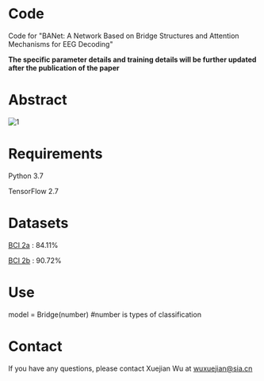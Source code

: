 # Code
Code for "BANet: A Network Based on Bridge Structures and Attention Mechanisms for EEG Decoding"

**The specific parameter details and training details will be further updated after the publication of the paper**
# Abstract
![1](https://github.com/user-attachments/assets/8fecf47f-2d30-49a4-8b83-559947b94081)
# Requirements
Python 3.7

TensorFlow 2.7
# Datasets
[BCI 2a](https://www.bbci.de/competition/iv/) : 84.11%

[BCI 2b](https://www.bbci.de/competition/iv/) : 90.72%

# Use

model = Bridge(number)  #number is types of classification 

# Contact
If you have any questions, please contact Xuejian Wu at [wuxuejian@sia.cn](wuxuejian@sia.cn)
